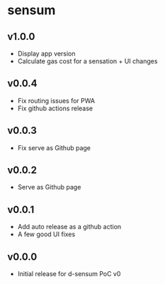# sensum

## v1.0.0
* Display app version
* Calculate gas cost for a sensation + UI changes

## v0.0.4
* Fix routing issues for PWA
* Fix github actions release

## v0.0.3
* Fix serve as Github page

## v0.0.2
* Serve as Github page

## v0.0.1
* Add auto release as a github action
* A few good UI fixes

## v0.0.0
* Initial release for d-sensum PoC v0